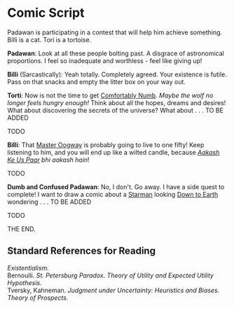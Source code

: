Comic Script
============

Padawan is participating in a contest that will help him achieve something. Billi is a cat. Tori is a tortoise.  

**Padawan**: Look at all these people bolting past. A disgrace of astronomical proportions. I feel so inadequate and worthless - feel like giving up!

**Billi** (Sarcastically): Yeah totally. Completely agreed. Your existence is futile. Pass on that snacks and empty the litter box on your way out.  

**Torti**: Now is not the time to get [Comfortably Numb](). *Maybe the wolf no longer feels hungry enough!* Think about all the hopes, dreams and desires! What about discovering the secrets of the universe? What about . . . TO BE ADDED

TODO

**Billi**: That [Master Oogway]() is probably going to live to one fifty! Keep listening to him, and you will end up like a wilted candle, because *[Aakash Ke Us Paar]() bhi aakash hain*!

TODO

**Dumb and Confused Padawan**: No, I don't. Go away. I have a side quest to complete! I want to draw a comic about a [Starman]() looking [Down to Earth]() wondering . . . TO BE ADDED

TODO

THE END.

Standard References for Reading
-------------------------------

*Existentialism.*  
Bernoulli. *St. Petersburg Paradox. Theory of Utility and Expected Utility Hypothesis.*  
Tversky, Kahneman. *Judgment under Uncertainty: Heuristics and Biases. Theory of Prospects.*  

